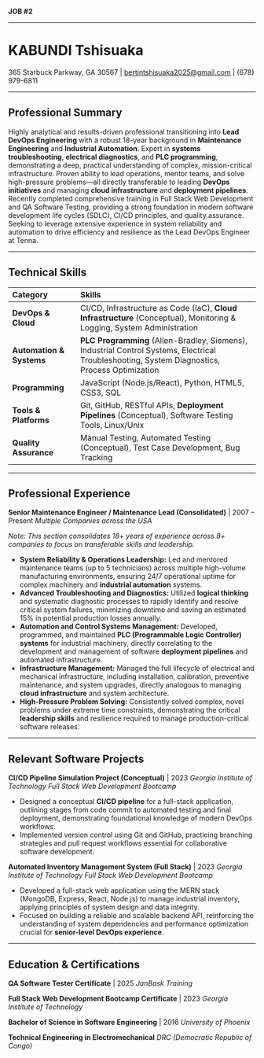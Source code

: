 **JOB #2**

---

# KABUNDI Tshisuaka
365 Starbuck Parkway, GA 30567 | bertintshisuaka2025@gmail.com | (678) 979-6811

---

## Professional Summary

Highly analytical and results-driven professional transitioning into **Lead DevOps Engineering** with a robust 18-year background in **Maintenance Engineering** and **Industrial Automation**. Expert in **systems troubleshooting**, **electrical diagnostics**, and **PLC programming**, demonstrating a deep, practical understanding of complex, mission-critical infrastructure. Proven ability to lead operations, mentor teams, and solve high-pressure problems—all directly transferable to leading **DevOps initiatives** and managing **cloud infrastructure** and **deployment pipelines**. Recently completed comprehensive training in Full Stack Web Development and QA Software Testing, providing a strong foundation in modern software development life cycles (SDLC), CI/CD principles, and quality assurance. Seeking to leverage extensive experience in system reliability and automation to drive efficiency and resilience as the Lead DevOps Engineer at Tenna.

---

## Technical Skills

| Category | Skills |
| :--- | :--- |
| **DevOps & Cloud** | CI/CD, Infrastructure as Code (IaC), **Cloud Infrastructure** (Conceptual), Monitoring & Logging, System Administration |
| **Automation & Systems** | **PLC Programming** (Allen-Bradley, Siemens), Industrial Control Systems, Electrical Troubleshooting, System Diagnostics, Process Optimization |
| **Programming** | JavaScript (Node.js/React), Python, HTML5, CSS3, SQL |
| **Tools & Platforms** | Git, GitHub, RESTful APIs, **Deployment Pipelines** (Conceptual), Software Testing Tools, Linux/Unix |
| **Quality Assurance** | Manual Testing, Automated Testing (Conceptual), Test Case Development, Bug Tracking |

---

## Professional Experience

**Senior Maintenance Engineer / Maintenance Lead (Consolidated)** | 2007 – Present
*Multiple Companies across the USA*

*Note: This section consolidates 18+ years of experience across 8+ companies to focus on transferable skills and leadership.*

*   **System Reliability & Operations Leadership:** Led and mentored maintenance teams (up to 5 technicians) across multiple high-volume manufacturing environments, ensuring 24/7 operational uptime for complex machinery and **industrial automation** systems.
*   **Advanced Troubleshooting and Diagnostics:** Utilized **logical thinking** and systematic diagnostic processes to rapidly identify and resolve critical system failures, minimizing downtime and saving an estimated 15% in potential production losses annually.
*   **Automation and Control Systems Management:** Developed, programmed, and maintained **PLC (Programmable Logic Controller) systems** for industrial machinery, directly correlating to the development and management of software **deployment pipelines** and automated infrastructure.
*   **Infrastructure Management:** Managed the full lifecycle of electrical and mechanical infrastructure, including installation, calibration, preventive maintenance, and system upgrades, directly analogous to managing **cloud infrastructure** and system architecture.
*   **High-Pressure Problem Solving:** Consistently solved complex, novel problems under extreme time constraints, demonstrating the critical **leadership skills** and resilience required to manage production-critical software releases.

---

## Relevant Software Projects

**CI/CD Pipeline Simulation Project (Conceptual)** | 2023
*Georgia Institute of Technology Full Stack Web Development Bootcamp*

*   Designed a conceptual **CI/CD pipeline** for a full-stack application, outlining stages from code commit to automated testing and final deployment, demonstrating foundational knowledge of modern DevOps workflows.
*   Implemented version control using Git and GitHub, practicing branching strategies and pull request workflows essential for collaborative software development.

**Automated Inventory Management System (Full Stack)** | 2023
*Georgia Institute of Technology Full Stack Web Development Bootcamp*

*   Developed a full-stack web application using the MERN stack (MongoDB, Express, React, Node.js) to manage industrial inventory, applying principles of system design and data integrity.
*   Focused on building a reliable and scalable backend API, reinforcing the understanding of system dependencies and performance optimization crucial for **senior-level DevOps experience**.

---

## Education & Certifications

**QA Software Tester Certificate** | 2025
*JanBask Training*

**Full Stack Web Development Bootcamp Certificate** | 2023
*Georgia Institute of Technology*

**Bachelor of Science in Software Engineering** | 2016
*University of Phoenix*

**Technical Engineering in Electromechanical**
*DRC (Democratic Republic of Congo)*